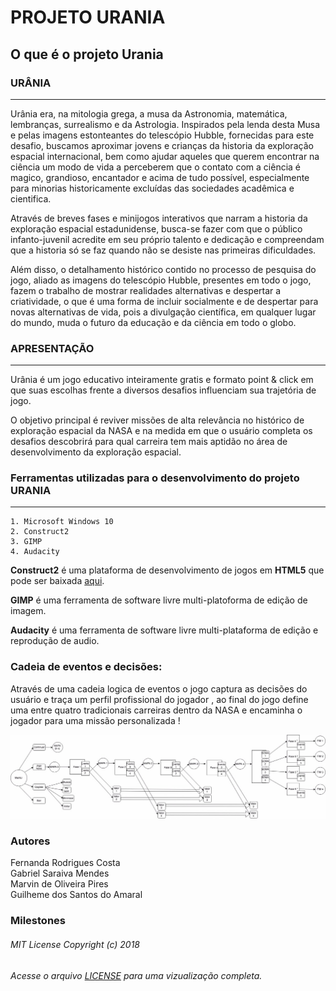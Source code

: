 # PROJETO URANIA

## O que é o projeto Urania

### URÂNIA
----
Urânia era, na mitologia grega, a musa da Astronomia, matemática, lembranças, surrealismo e da Astrologia. Inspirados pela lenda desta Musa e pelas imagens estonteantes do telescópio Hubble, fornecidas para este desafio, buscamos aproximar jovens e crianças da historia da exploração espacial internacional, bem como ajudar aqueles que querem encontrar na ciência um modo de vida a perceberem que o contato com a ciência é magico, grandioso, encantador e acima de tudo possível, especialmente para minorias historicamente excluídas das sociedades acadêmica e cientifica.

Através de breves fases e minijogos interativos que narram a historia da exploração espacial estadunidense, busca-se fazer com que o público infanto-juvenil acredite em seu próprio talento e dedicação e compreendam que a historia só se faz quando não se desiste nas primeiras dificuldades.

Além disso, o detalhamento histórico contido no processo de pesquisa do jogo, aliado as imagens do telescópio Hubble, presentes em todo o jogo, fazem o trabalho de mostrar realidades alternativas e despertar a criatividade,  o que  é uma forma de incluir socialmente e de despertar para novas alternativas de vida, pois a divulgação  científica, em qualquer lugar do mundo, muda o futuro da educação e da ciência em todo o globo.


### APRESENTAÇÃO
---
Urânia é um jogo educativo inteiramente gratis e formato point & click em que suas escolhas frente a diversos desafios influenciam sua trajetória de jogo.

O objetivo principal é reviver missões de alta relevância no histórico de exploração espacial da NASA e na medida em que o usuário completa os desafios descobrirá para qual carreira tem mais aptidão no área de desenvolvimento da exploração espacial.

### Ferramentas utilizadas para o desenvolvimento do projeto URANIA
---

```
1. Microsoft Windows 10
2. Construct2
3. GIMP
4. Audacity
```
**Construct2** é uma plataforma de desenvolvimento de jogos em **HTML5** que pode ser baixada [aqui](https://www.scirra.com/construct2/releases/r265/download).

**GIMP** é uma ferramenta de software livre multi-platoforma de edição de imagem.

**Audacity** é uma ferramenta de software livre multi-plataforma de edição e reprodução de audio.

### Cadeia de eventos e decisões:

Através de uma cadeia logica de eventos o jogo captura as decisões do usuário e traça um perfil profissional do jogador , ao final do jogo define uma entre quatro tradicionais carreiras dentro da NASA e encaminha o jogador para uma missão personalizada !

![alt text](https://github.com/v13aer14ls/singularity2018/blob/master/fluxo.jpg "Fluxograma")


### Autores

Fernanda Rodrigues Costa  
Gabriel Saraiva Mendes  
Marvin de Oliveira Pires  
Guilheme dos Santos do Amaral  

### Milestones




###### MIT License Copyright (c) 2018
###### Acesse o arquivo [LICENSE](https://github.com/v13aer14ls/singularity2018/blob/master/LICENSE) para uma vizualização completa.
